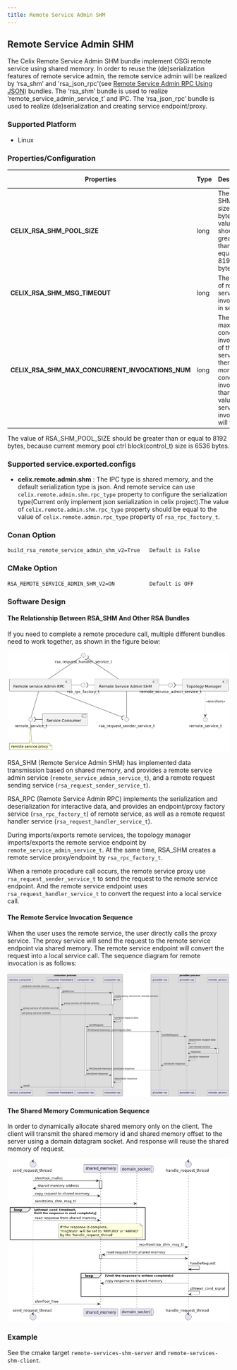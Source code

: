 ```yaml
---
title: Remote Service Admin SHM
---
```


<!--
Licensed to the Apache Software Foundation (ASF) under one or more
contributor license agreements.  See the NOTICE file distributed with
this work for additional information regarding copyright ownership.
The ASF licenses this file to You under the Apache License, Version 2.0
(the "License"); you may not use this file except in compliance with
the License.  You may obtain a copy of the License at
   
    http://www.apache.org/licenses/LICENSE-2.0

Unless required by applicable law or agreed to in writing, software
distributed under the License is distributed on an "AS IS" BASIS,
WITHOUT WARRANTIES OR CONDITIONS OF ANY KIND, either express or implied.
See the License for the specific language governing permissions and
limitations under the License.
-->

## Remote Service Admin SHM

The Celix Remote Service Admin SHM bundle implement OSGi remote service using shared memory.
In order to reuse the (de)serialization features of remote service admin,
the remote service admin will be realized by ‘rsa_shm’ and 'rsa_json_rpc'(see [Remote Service Admin RPC Using JSON](../rsa_rpc_json/README.md)) bundles.
The ‘rsa_shm’ bundle is used to realize ‘remote_service_admin_service_t’ and IPC.
The ‘rsa_json_rpc’ bundle is used to realize (de)serialization and creating service endpoint/proxy.

### Supported Platform
- Linux

### Properties/Configuration

| **Properties**                             | **Type** | **Description**| **Default value** |
|--------------------------------------------|----------|----------------|------------------|
| **CELIX_RSA_SHM_POOL_SIZE**                | long     | The RSA SHM pool size in bytes. Its value should be greater than or equal to 8192 bytes.| 256KB            |
| **CELIX_RSA_SHM_MSG_TIMEOUT**                    | long     | The timeout of remote service invocation in seconds. | default 30s      |
| **CELIX_RSA_SHM_MAX_CONCURRENT_INVOCATIONS_NUM** | long     | The maximum concurrent invocations of the same service. If there are more concurrent invocations than its value,  service invocation will fail.| 32       |

The value of RSA_SHM_POOL_SIZE should be greater than or equal to 8192 bytes, because current memory pool ctrl block(control_t) size is 6536 bytes.

### Supported service.exported.configs

- **celix.remote.admin.shm** : The IPC type is shared memory, and the default serialization type is json. And remote service can use `celix.remote.admin.shm.rpc_type` property to configure the serialization type(Current only implement json serialization in celix project).The value of `celix.remote.admin.shm.rpc_type` property should be equal to the value of `celix.remote.admin.rpc_type` property of `rsa_rpc_factory_t`.

### Conan Option
    build_rsa_remote_service_admin_shm_v2=True   Default is False

### CMake Option
    RSA_REMOTE_SERVICE_ADMIN_SHM_V2=ON           Default is OFF

### Software Design

#### The Relationship Between RSA_SHM And Other RSA Bundles

If you need to complete a remote procedure call, multiple different bundles need to work together, as shown in the figure below:

![rsa_shm_component_diagram](diagrams/rsa_shm_component_diagram.png)

RSA_SHM (Remote Service Admin SHM) has implemented data transmission based on shared memory, and provides a remote service admin service (`remote_service_admin_service_t`), and a remote request sending service (`rsa_request_sender_service_t`).

RSA_RPC (Remote Service Admin RPC) implements the serialization and deserialization for interactive data, and provides an endpoint/proxy factory service (`rsa_rpc_factory_t`) of remote service, as well as a remote request handler service (`rsa_request_handler_service_t`).

During imports/exports remote services, the topology manager imports/exports the remote service endpoint by `remote_service_admin_service_t`. At the same time, RSA_SHM creates a remote service proxy/endpoint by `rsa_rpc_factory_t`.

When a remote procedure call occurs, the remote service proxy use `rsa_request_sender_service_t` to send the request to the remote service endpoint. And the remote service endpoint uses `rsa_request_handler_service_t` to convert the request into a local service call.

#### The Remote Service Invocation Sequence

When the user uses the remote service, the user directly calls the proxy service. The proxy service will send the request to the remote service endpoint via shared memory. The remote service endpoint will convert the request into a local service call. The sequence diagram for remote invocation is as follows:

![rsa_shm_remote_service invocation_sequence](diagrams/rsa_shm_remote_service_call_seq.png)

#### The Shared Memory Communication Sequence

In order to dynamically allocate shared memory only on the client.
The client will transmit the shared memory id and shared memory offset to the server
using a domain datagram socket. And response will reuse the shared memory of request.

![rsa_shm_shared_memory_communication_sequence](diagrams/rsa_shm_ipc_seq.png)


### Example

See the cmake target `remote-services-shm-server` and `remote-services-shm-client`.
